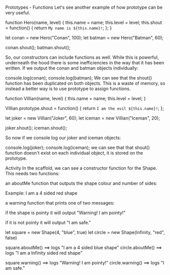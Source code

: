 Prototypes - Functions
Let's see another example of how prototype can be very useful.

function Hero(name, level) {
  this.name = name;
  this.level = level;
  this.shout = function() {
    return `My name is ${this.name}!`;
  };
}

let conan = new Hero("Conan", 100);
let batman = new Hero("Batman", 60);

conan.shout();
batman.shout();

So, our constructors can include functions as well. While this is powerful, underneath the hood there is some inefficiencies in the way that it has been written. If we output the conan and batman objects individually:

console.log(conan);
console.log(batman);
We can see that the shout() function has been duplicated on both objects. This is a waste of memory, so instead a better way is to use prototype to assign functions. 

function Villian(name, level) {
  this.name = name;
  this.level = level;
}

Villian.prototype.shout = function() {
  return `I am the evil ${this.name}!`;
};

let joker = new Villian("Joker", 60);
let iceman = new Villian("Iceman", 20);

joker.shout();
iceman.shout();

So now if we console log our joker and iceman objects: 

console.log(joker);
console.log(iceman);
we can see that that shout() function doesn't exist on each individual object, it is stored on the prototype. 

Activity
In the scaffold, we can see a constructor function for the Shape. This needs two functions:

an aboutMe function that outputs the shape colour and number of sides:

Example: I am a 4 sided red shape

a warning function that prints one of two messages:

if the shape is pointy it will output "Warning! I am pointy!"

if it is not pointy it will output "I am safe."

let square = new Shape(4, "blue", true)
let circle = new Shape(Infinity, "red", false)

square.aboutMe() ==> logs "I am a 4 sided blue shape"
circle.aboutMe() ==> logs "I am a Infinity sided red shape"

square.warning() ==> logs "Warning! I am pointy!"
circle.warning() ==> logs "I am safe."